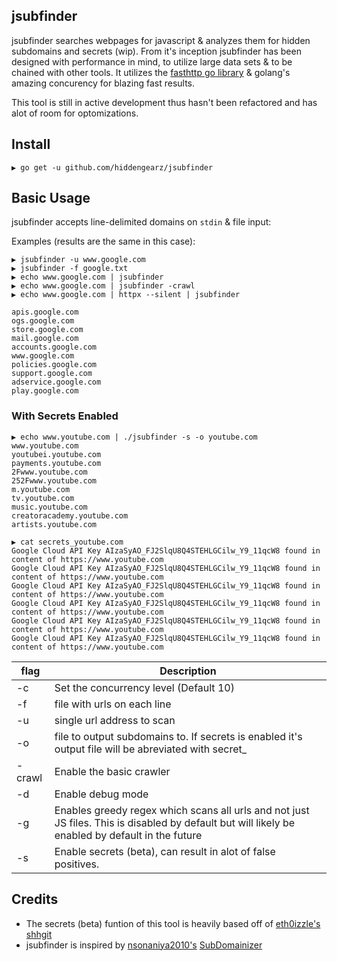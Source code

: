 ## jsubfinder

jsubfinder searches webpages for javascript & analyzes them for hidden subdomains and secrets (wip). From it's inception jsubfinder has been designed with performance in mind, to utilize large data sets & to be chained with other tools. It utilizes the [fasthttp go library](https://github.com/valyala/fasthttp) & golang's amazing concurency for blazing fast results.

This tool is still in active development thus hasn't been refactored and has alot of room for optomizations.

## Install

```
▶ go get -u github.com/hiddengearz/jsubfinder
```

## Basic Usage

jsubfinder accepts line-delimited domains on `stdin` & file input:

Examples (results are the same in this case):
```
▶ jsubfinder -u www.google.com
▶ jsubfinder -f google.txt
▶ echo www.google.com | jsubfinder
▶ echo www.google.com | jsubfinder -crawl
▶ echo www.google.com | httpx --silent | jsubfinder

apis.google.com
ogs.google.com
store.google.com
mail.google.com
accounts.google.com
www.google.com
policies.google.com
support.google.com
adservice.google.com
play.google.com
```

### With Secrets Enabled

```
▶ echo www.youtube.com | ./jsubfinder -s -o youtube.com
www.youtube.com
youtubei.youtube.com
payments.youtube.com
2Fwww.youtube.com
252Fwww.youtube.com
m.youtube.com
tv.youtube.com
music.youtube.com
creatoracademy.youtube.com
artists.youtube.com

▶ cat secrets_youtube.com
Google Cloud API Key AIzaSyAO_FJ2SlqU8Q4STEHLGCilw_Y9_11qcW8 found in content of https://www.youtube.com
Google Cloud API Key AIzaSyAO_FJ2SlqU8Q4STEHLGCilw_Y9_11qcW8 found in content of https://www.youtube.com
Google Cloud API Key AIzaSyAO_FJ2SlqU8Q4STEHLGCilw_Y9_11qcW8 found in content of https://www.youtube.com
Google Cloud API Key AIzaSyAO_FJ2SlqU8Q4STEHLGCilw_Y9_11qcW8 found in content of https://www.youtube.com
Google Cloud API Key AIzaSyAO_FJ2SlqU8Q4STEHLGCilw_Y9_11qcW8 found in content of https://www.youtube.com
Google Cloud API Key AIzaSyAO_FJ2SlqU8Q4STEHLGCilw_Y9_11qcW8 found in content of https://www.youtube.com
```

flag          | Description
------------- | -------------
-c            | Set the concurrency level (Default 10)
-f            | file with urls on each line
-u            | single url address to scan
-o            | file to output subdomains to. If secrets is enabled it's output file will be abreviated with secret_
-crawl        | Enable the basic crawler
-d            | Enable debug mode
-g            | Enables greedy regex which scans all urls and not just JS files. This is disabled by default but will likely be enabled by default in the future
-s            | Enable secrets (beta), can result in alot of false positives.

## Credits

* The secrets (beta) funtion of this tool is heavily based off of [eth0izzle's](https://github.com/eth0izzle) [shhgit](https://github.com/eth0izzle/shhgit)
* jsubfinder is inspired by [nsonaniya2010's](https://github.com/nsonaniya2010) [SubDomainizer](https://github.com/nsonaniya2010/SubDomainizer)
